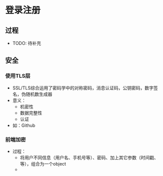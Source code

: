 # 登录注册
## 过程
- TODO: 待补充
## 安全
### 使用TLS层
- SSL/TLS综合运用了密码学中的对称密码，消息认证码，公钥密码，数字签名，伪随机数生成器
- 意义：
  - 机密性
  - 数据完整性
  - 认证
- 如：Github
### 前端加密
- 过程：
  - 将用户不同信息（用户名、手机号等）、密码、加上其它参数（时间戳、等），组合为一个object
  - 
